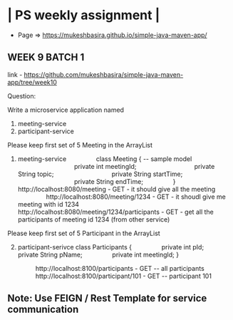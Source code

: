 
| PS weekly assignment |
========================

* Page => https://mukeshbasira.github.io/simple-java-maven-app/


## WEEK 9 BATCH 1

link - https://github.com/mukeshbasira/simple-java-maven-app/tree/week10

Question:

Write a microservice application named

1. meeting-service
2. participant-service

Please keep first set of 5 Meeting in the ArrayList

1. meeting-service
                class Meeting { -- sample model
                                private int meetingId;
                                private String topic;
                                private String startTime;
                                private String endTime;
                }
               
                http://localhost:8080/meeting - GET - it should give all the meeting
                http://localhost:8080/meeting/1234 - GET - it shoudl give me meeting with id 1234
                http://localhost:8080/meeting/1234/participants - GET - get all the participants of meeting id 1234 (from other service)


Please keep first set of 5 Participant in the ArrayList

2. participant-serivce
class Participants {
                private int pId;
                private String pName;
                private int meetingId;
}

                http://localhost:8100/participants - GET -- all participants
                http://localhost:8100/participant/101 - GET -- participant 101    


Note: Use FEIGN / Rest Template for service communication 
------------------------------------------------------------------------

